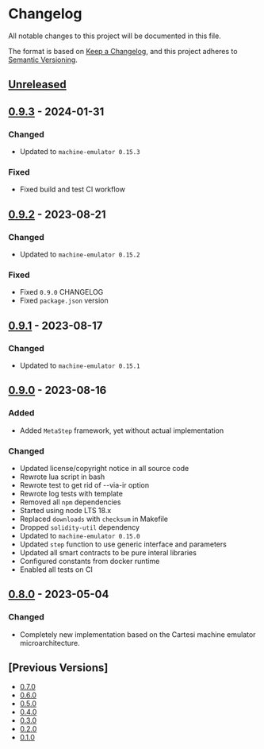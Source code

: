 # Changelog
All notable changes to this project will be documented in this file.

The format is based on [Keep a Changelog](https://keepachangelog.com/en/1.0.0/),
and this project adheres to [Semantic Versioning](https://semver.org/spec/v2.0.0.html).

## [Unreleased]

## [0.9.3] - 2024-01-31
### Changed
- Updated to `machine-emulator 0.15.3`

### Fixed
- Fixed build and test CI workflow

## [0.9.2] - 2023-08-21
### Changed
- Updated to `machine-emulator 0.15.2`

### Fixed
- Fixed `0.9.0` CHANGELOG
- Fixed `package.json` version

## [0.9.1] - 2023-08-17
### Changed
- Updated to `machine-emulator 0.15.1`

## [0.9.0] - 2023-08-16
### Added
- Added `MetaStep` framework, yet without actual implementation

### Changed
- Updated license/copyright notice in all source code
- Rewrote lua script in bash
- Rewrote test to get rid of --via-ir option
- Rewrote log tests with template
- Removed all `npm` dependencies
- Started using node LTS 18.x
- Replaced `downloads` with `checksum` in Makefile
- Dropped `solidity-util` dependency
- Updated to `machine-emulator 0.15.0`
- Updated `step` function to use generic interface and parameters
- Updated all smart contracts to be pure interal libraries
- Configured constants from docker runtime
- Enabled all tests on CI

## [0.8.0] - 2023-05-04
### Changed
- Completely new implementation based on the Cartesi machine emulator microarchitecture.

## [Previous Versions]
- [0.7.0]
- [0.6.0]
- [0.5.0]
- [0.4.0]
- [0.3.0]
- [0.2.0]
- [0.1.0]

[Unreleased]: https://github.com/cartesi/machine-solidity-step/compare/v0.9.3...HEAD
[0.9.3]: https://github.com/cartesi/machine-solidity-step/releases/tag/v0.9.3
[0.9.2]: https://github.com/cartesi/machine-solidity-step/releases/tag/v0.9.2
[0.9.1]: https://github.com/cartesi/machine-solidity-step/releases/tag/v0.9.1
[0.9.0]: https://github.com/cartesi/machine-solidity-step/releases/tag/v0.9.0
[0.8.0]: https://github.com/cartesi/machine-solidity-step/releases/tag/v0.8.0
[0.7.0]: https://github.com/cartesi/machine-solidity-step/releases/tag/v0.7.0
[0.6.0]: https://github.com/cartesi/machine-solidity-step/releases/tag/v0.6.0
[0.5.0]: https://github.com/cartesi/machine-solidity-step/releases/tag/v0.5.0
[0.4.0]: https://github.com/cartesi/machine-solidity-step/releases/tag/v0.4.0
[0.3.0]: https://github.com/cartesi/machine-solidity-step/releases/tag/v0.3.0
[0.2.0]: https://github.com/cartesi/machine-solidity-step/releases/tag/v0.2.0
[0.1.0]: https://github.com/cartesi/machine-solidity-step/releases/tag/v0.1.0
